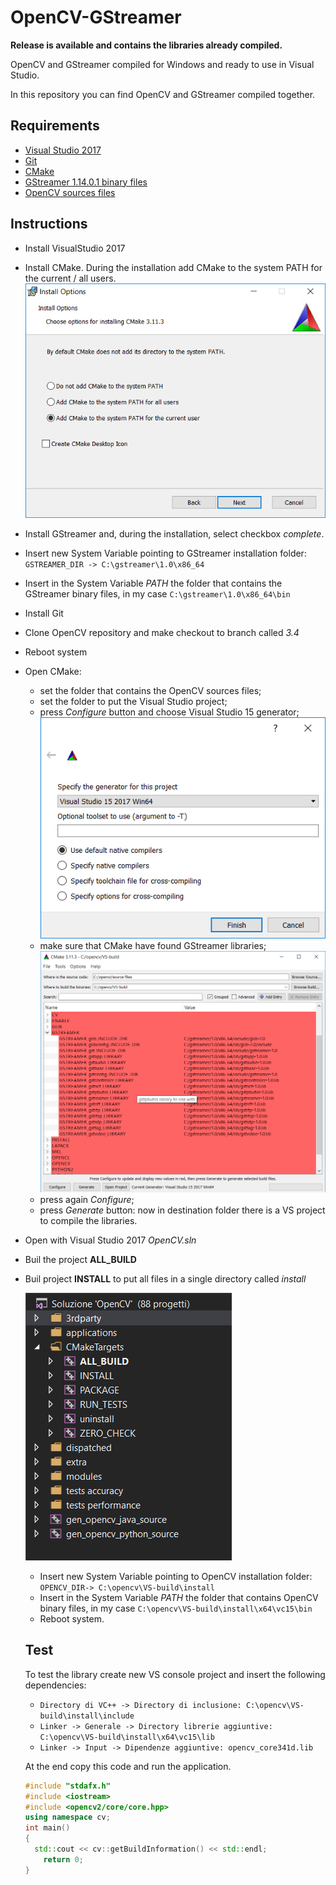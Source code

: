 # OpenCV-GStreamer

**Release is available and contains the libraries already compiled.**

OpenCV and GStreamer compiled for Windows and ready to use in Visual Studio.

In this repository you can find OpenCV and GStreamer compiled together.


## Requirements

* [Visual Studio 2017](https://www.visualstudio.com/it/downloads/?rr=https%3A%2F%2Fwww.google.it%2F)
* [Git](https://git-scm.com/downloads)
* [CMake](https://cmake.org/download/)
* [GStreamer 1.14.0.1 binary files](https://gstreamer.freedesktop.org/data/pkg/windows/)
* [OpenCV sources files](https://github.com/opencv/opencv)

## Instructions

* Install VisualStudio 2017

* Install CMake. During the installation add CMake to the system PATH for the current / all users.![](img/CMakeInstall.png)

* Install GStreamer and, during the installation, select checkbox *complete*.

* Insert new System Variable pointing to GStreamer installation folder: `GSTREAMER_DIR -> C:\gstreamer\1.0\x86_64`

* Insert in the System Variable *PATH* the folder that contains the GStreamer binary files, in my case `C:\gstreamer\1.0\x86_64\bin`

* Install Git

* Clone OpenCV repository and make checkout to branch called *3.4*

* Reboot system

* Open CMake:

  * set the folder that contains the OpenCV sources files;
  * set the folder to put the Visual Studio project;
  * press *Configure* button and choose Visual Studio 15 generator; ![](img/CmakeCompiler.png)
  * make sure that CMake have found GStreamer libraries;![](img/CMakeGStreamer.png)
  * press again *Configure*;
  * press *Generate* button: now in destination folder there is a VS project to compile the libraries.

* Open with Visual Studio 2017 *OpenCV.sln*

* Buil the project **ALL_BUILD**

* Buil project **INSTALL** to put all files in a single directory called *install* 

  ![](img/VSBuild.png)

  - Insert new System Variable pointing to OpenCV installation folder: `OPENCV_DIR-> C:\opencv\VS-build\install`
  - Insert in the System Variable *PATH* the folder that contains OpenCV binary files, in my case `C:\opencv\VS-build\install\x64\vc15\bin`
  - Reboot system.

  ## Test

  To test the library create new VS console project and insert the following dependencies:

  * `Directory di VC++ -> Directory di inclusione: C:\opencv\VS-build\install\include`
  * `Linker -> Generale -> Directory librerie aggiuntive: C:\opencv\VS-build\install\x64\vc15\lib`
  * `Linker -> Input -> Dipendenze aggiuntive: opencv_core341d.lib`

  At the end copy this code and run the application.

  ```c++
  #include "stdafx.h"
  #include <iostream>
  #include <opencv2/core/core.hpp>
  using namespace cv;
  int main()
  {
  	std::cout << cv::getBuildInformation() << std::endl;
      return 0;
  }
  ```

  

